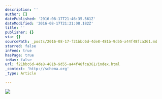 ```yaml
---
description: ''
author: []
datePublished: '2016-08-17T21:46:35.561Z'
dateModified: '2016-08-17T21:21:08.182Z'
title: ''
publisher: {}
via: {}
sourcePath: _posts/2016-08-17-f21bbc6d-4de8-481b-9d55-a44f48fca361.md
starred: false
inFeed: true
hasPage: true
inNav: false
url: f21bbc6d-4de8-481b-9d55-a44f48fca361/index.html
_context: 'http://schema.org'
_type: Article

---
```

![](https://the-grid-user-content.s3-us-west-2.amazonaws.com/b0683994-e21c-4cb5-903e-0f07a8801fd0.jpg)